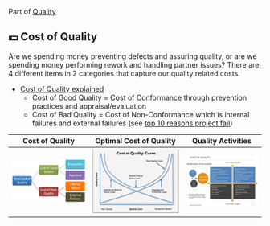 Part of [Quality](/README.md)

## :dollar: Cost of Quality

Are we spending money preventing defects and assuring quality, or are we spending money performing rework and handling partner issues?
There are 4 different items in 2 categories that capture our quality related costs.

- [Cost of Quality explained](https://www.accountingtools.com/articles/what-are-quality-costs.html)
  - Cost of Good Quality = Cost of Conformance through prevention practices and appraisal/evaluation
  - Cost of Bad Quality = Cost of Non-Conformance which is internal failures and external failures (see [top 10 reasons project fail](https://programsuccess.wordpress.com/2017/08/01/why-projects-fail-top-10-reasons/))

| Cost of Quality                                       | Optimal Cost of Quality                                      | Quality Activities                                            |
| ----------------------------------------------------- | ------------------------------------------------------------ | ------------------------------------------------------------- |
| ![COQ](/images/Cost-of-Quality.jpg) | ![OCOQ](/images/cost-of-quality-curve.jpg) | ![COQA](/images/cost-of-quality-matrix.JPG) |
